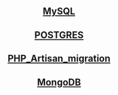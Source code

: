 <div align="center">

## [MySQL](https://github.com/Limewax163/help_unix/blob/main/database/mysql/README.md)

## [POSTGRES](https://github.com/Limewax163/help_unix/blob/main/database/postgres/README.md)

## [PHP_Artisan_migration](https://github.com/Limewax163/help_unix/blob/main/database/migrations/php_artisan.md)

## [MongoDB](https://github.com/Limewax163/help_unix/blob/main/database/migrations/mongodb.md)

</div>
